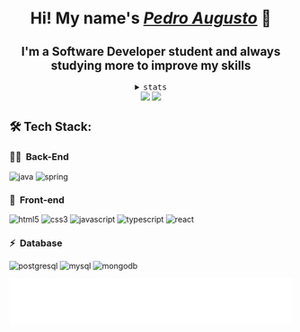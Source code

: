 <div>
  <h1 align="center">Hi! My name's <a href="https://www.linkedin.com/in/pedroacbg/"><i>Pedro Augusto</i></a> 🫡</h1>
</div>

<div>
  <h2 align="center"> I'm a Software Developer student and always studying more to improve my skills</h2>
</div>

<div align="center">
  <details><summary><samp>stats</samp></summary><br>
    <table>
      <tr>
        <th><img src="https://github-readme-stats-git-masterrstaa-rickstaa.vercel.app/api?username=pedroacbg&show_icons=true&count_private=true&include_all_commits=true&theme=dark&show_icons=true&layout=compact&bg_color=00000000&border_color=00000000"/><br></th>
        <th><img src="https://github-readme-stats-git-masterrstaa-rickstaa.vercel.app/api/top-langs?username=pedroacbg&layout=compact&hide=jupyter%20Notebook,Cython,html&langs_count=6&show_icons=true&bg_color=00000000&border_color=00000000"/></th>
      </tr>
    </table>

  </details>

</div>

<div align="center">
  <a href="https://www.linkedin.com/in/pedroacbg/" target="_blank"><img src="https://img.shields.io/badge/-LinkedIn-%230077B5?style=for-the-badge&logo=linkedin&logoColor=white" target="_blank"></a> 
  <a href="mailto:pedrooaugustoo130@gmail.com"><img src="https://img.shields.io/badge/-Gmail-%23333?style=for-the-badge&logo=gmail&logoColor=white" target="_blank"></a>
</div>

## 🛠  Tech Stack:
### 👩‍💻 &nbsp;Back-End
<p align="left">
 <img src="https://cdn.jsdelivr.net/gh/devicons/devicon/icons/java/java-original.svg" alt="java" width="40" height="40"/>
 <img src="https://cdn.jsdelivr.net/gh/devicons/devicon/icons/spring/spring-original.svg" alt="spring" width="40" height="40"/>
</p>


### 🎨 &nbsp;Front-end
<p align="left">
 <img src="https://cdn.jsdelivr.net/gh/devicons/devicon/icons/html5/html5-original.svg" alt="html5" width="40" height="40"/>
 <img src="https://cdn.jsdelivr.net/gh/devicons/devicon/icons/css3/css3-original.svg" alt="css3" width="40" height="40"/>
 <img src="https://cdn.jsdelivr.net/gh/devicons/devicon/icons/javascript/javascript-original.svg" alt="javascript" width="40" height="40"/>
 <img src="https://cdn.jsdelivr.net/gh/devicons/devicon/icons/typescript/typescript-original.svg" alt="typescript" width="40" height="40"/>
 <img src="https://cdn.jsdelivr.net/gh/devicons/devicon/icons/react/react-original.svg" alt="react" width="40" height="40"/>
</p>

### ⚡ &nbsp;Database 
<p align="left">
 <img src="https://cdn.jsdelivr.net/gh/devicons/devicon/icons/postgresql/postgresql-original.svg" alt="postgresql" width="40" height="40"/>
 <img src="https://cdn.jsdelivr.net/gh/devicons/devicon/icons/mysql/mysql-original.svg" alt="mysql" width="40" height="40"/>
 <img src="https://cdn.jsdelivr.net/gh/devicons/devicon/icons/mongodb/mongodb-original.svg" alt="mongodb" width="40" height="40"/>
</p>


<p align="center">
  <img src="https://raw.githubusercontent.com/Ankit404butfound/Ankit404butfound/main/assets/bye.svg">
</p>

